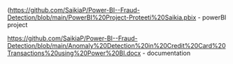 (https://github.com/SaikiaP/Power-BI--Fraud-Detection/blob/main/PowerBI%20Project-Proteeti%20Saikia.pbix  - powerBI project


https://github.com/SaikiaP/Power-BI--Fraud-Detection/blob/main/Anomaly%20Detection%20in%20Credit%20Card%20Transactions%20using%20Power%20BI.docx - documentation

